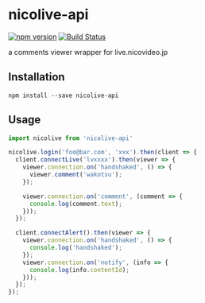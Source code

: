 # nicolive-api
[![npm version](https://badge.fury.io/js/nicolive-api.svg)](https://badge.fury.io/js/nicolive-api)
[![Build Status](https://travis-ci.org/tsuwatch/nicolive-api.svg?branch=master)](https://travis-ci.org/tsuwatch/nicolive-api)

a comments viewer wrapper for live.nicovideo.jp

## Installation

`npm install --save nicolive-api`

## Usage

```javascript
import nicolive from 'nicolive-api'

nicolive.login('foo@bar.com', 'xxx').then(client => {
  client.connectLive('lvxxxx').then(viewer => {
    viewer.connection.on('handshaked', () => {
      viewer.comment('wakotsu');
    });

    viewer.connection.on('comment', (comment => {
      console.log(comment.text);
    }));
  });

  client.connectAlert().then(viewer => {
    viewer.connection.on('handshaked', () => {
      console.log('handshaked');
    });
    viewer.connection.on('notify', (info => {
      console.log(info.contentId);
    }));
  });
});
```
